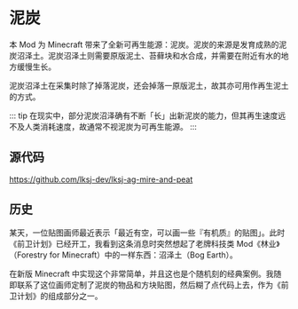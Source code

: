 # 泥炭

本 Mod 为 Minecraft 带来了全新可再生能源：泥炭。泥炭的来源是发育成熟的泥炭沼泽土。泥炭沼泽土则需要原版泥土、苔藓块和水合成，并需要在附近有水的地方缓慢生长。

泥炭沼泽土在采集时除了掉落泥炭，还会掉落一原版泥土，故其亦可用作再生泥土的方式。

::: tip
在现实中，部分泥炭沼泽确有不断「长」出新泥炭的能力，但其再生速度远不及人类消耗速度，故通常不视泥炭为可再生能源。
:::

## 源代码

https://github.com/lksj-dev/lksj-ag-mire-and-peat

## 历史

某天，一位贴图画师最近表示「最近有空，可以画一些『有机质』的贴图」。此时《前卫计划》已经开工，我看到这条消息时突然想起了老牌科技类 Mod《林业》（Forestry for Minecraft）中的一样东西：沼泽土（Bog Earth）。

在新版 Minecraft 中实现这个非常简单，并且这也是个随机刻的经典案例。我随即联系了这位画师定制了泥炭的物品和方块贴图，然后糊了点代码上去，作为《前卫计划》的组成部分之一。